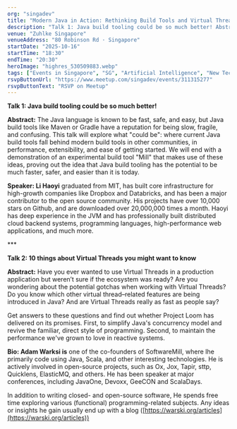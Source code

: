 ```yaml
---
org: "singadev"
title: "Modern Java in Action: Rethinking Build Tools and Virtual Threads"
description: "Talk 1: Java build tooling could be so much better! Abstract: The Java language is known to be fast, safe, and easy, but Java build tools like Maven or Gradle h"
venue: "Zuhlke Singapore"
venueAddress: "80 Robinson Rd · Singapore"
startDate: "2025-10-16"
startTime: "18:30"
endTime: "20:30"
heroImage: "highres_530509883.webp"
tags: ["Events in Singapore", "SG", "Artificial Intelligence", "New Technology", "Web Development"]
rsvpButtonUrl: "https://www.meetup.com/singadev/events/311315277"
rsvpButtonText: "RSVP on Meetup"
---
```


**Talk 1: Java build tooling could be so much better!**

**Abstract:** The Java language is known to be fast, safe, and easy, but Java build tools like Maven or Gradle have a reputation for being slow, fragile, and confusing. This talk will explore what "could be": where current Java build tools fall behind modern build tools in other communities, in performance, extensibility, and ease of getting started. We will end with a demonstration of an experimental build tool "Mill" that makes use of these ideas, proving out the idea that Java build tooling has the potential to be much faster, safer, and easier than it is today.

**Speaker: Li Haoyi** graduated from MIT, has built core infrastructure for high-growth companies like Dropbox and Databricks, and has been a major contributor to the open source community. His projects have over 10,000 stars on Github, and are downloaded over 20,000,000 times a month. Haoyi has deep experience in the JVM and has professionally built distributed cloud backend systems, programming languages, high-performance web applications, and much more.

\*\*\*

**Talk 2: 10 things about Virtual Threads you might want to know**

**Abstract:** Have you ever wanted to use Virtual Threads in a production application but weren’t sure if the ecosystem was ready? Are you wondering about the potential gotchas when working with Virtual Threads? Do you know which other virtual thread–related features are being introduced in Java? And are Virtual Threads really as fast as people say?

Get answers to these questions and find out whether Project Loom has delivered on its promises. First, to simplify Java's concurrency model and revive the familiar, direct style of programming. Second, to maintain the performance we've grown to love in reactive systems.

**Bio: Adam Warksi is** one of the co-founders of SoftwareMill, where Ihe primarily code using Java, Scala, and other interesting technologies. He is actively involved in open-source projects, such as Ox, Jox, Tapir, sttp, Quicklens, ElasticMQ, and others. He has been speaker at major conferences, including JavaOne, Devoxx, GeeCON and ScalaDays.

In addition to writing closed- and open-source software, He spends free time exploring various (functional) programming-related subjects. Any ideas or insights he gain usually end up with a blog ([https://warski.org/articles](https://warski.org/articles))